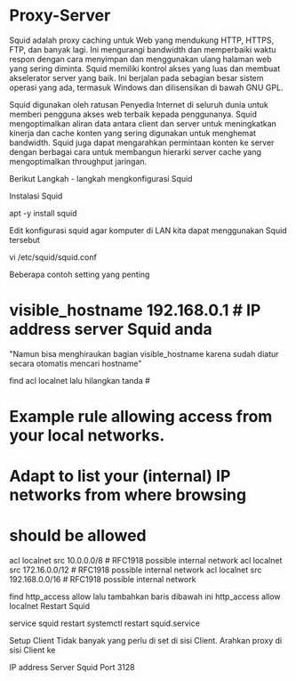 # Proxy-Server
Squid adalah proxy caching untuk Web yang mendukung HTTP, HTTPS, FTP, dan banyak lagi. Ini mengurangi bandwidth dan memperbaiki waktu respon dengan cara menyimpan dan menggunakan ulang halaman web yang sering diminta. Squid memiliki kontrol akses yang luas dan membuat akselerator server yang baik. Ini berjalan pada sebagian besar sistem operasi yang ada, termasuk Windows dan dilisensikan di bawah GNU GPL.

Squid digunakan oleh ratusan Penyedia Internet di seluruh dunia untuk memberi pengguna akses web terbaik kepada penggunanya. Squid mengoptimalkan aliran data antara client dan server untuk meningkatkan kinerja dan cache konten yang sering digunakan untuk menghemat bandwidth. Squid juga dapat mengarahkan permintaan konten ke server dengan berbagai cara untuk membangun hierarki server cache yang mengoptimalkan throughput jaringan.

Berikut Langkah - langkah mengkonfigurasi Squid

Instalasi Squid

apt -y install squid

Edit konfigurasi squid agar komputer di LAN kita dapat menggunakan Squid tersebut

vi /etc/squid/squid.conf

Beberapa contoh setting yang penting

# visible_hostname 192.168.0.1  # IP address server Squid anda
  "Namun bisa menghiraukan bagian visible_hostname karena sudah diatur secara otomatis mencari hostname"

find acl localnet lalu hilangkan tanda #

# Example rule allowing access from your local networks.
# Adapt to list your (internal) IP networks from where browsing
# should be allowed
acl localnet src 10.0.0.0/8     # RFC1918 possible internal network
acl localnet src 172.16.0.0/12  # RFC1918 possible internal network
acl localnet src 192.168.0.0/16 # RFC1918 possible internal network

find http_access allow lalu tambahkan baris dibawah ini
http_access allow localnet
Restart Squid

service squid restart
systemctl restart squid.service


Setup Client
Tidak banyak yang perlu di set di sisi Client. Arahkan proxy di sisi Client ke

IP address Server Squid
Port       3128
